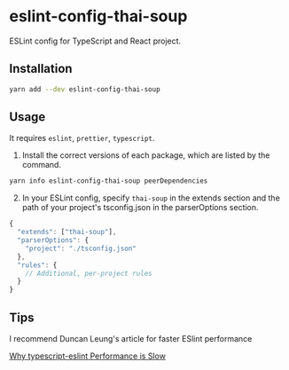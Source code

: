 # eslint-config-thai-soup

ESLint config for TypeScript and React project.

## Installation

```sh
yarn add --dev eslint-config-thai-soup
```

## Usage

It requires `eslint`, `prettier`, `typescript`.

1. Install the correct versions of each package, which are listed by the command.

```sh
yarn info eslint-config-thai-soup peerDependencies
```

2. In your ESLint config, specify `thai-soup` in the extends section and the path of your project's tsconfig.json in the parserOptions section.

```js
{
  "extends": ["thai-soup"],
  "parserOptions": {
    "project": "./tsconfig.json"
  },
  "rules": {
    // Additional, per-project rules
  }
}
```

## Tips

I recommend Duncan Leung's article for faster ESlint performance

[Why typescript-eslint Performance is Slow](https://duncanleung.com/why-slow-plugin-typescript-eslint-performance-issues/)

